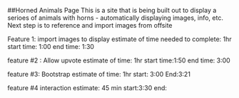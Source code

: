 


##Horned Animals Page
This is a site that is being built out to display a serioes of animals with horns - automatically displaying images, info, etc. Next step is to reference and import images from offsite

Feature 1: import images to display
estimate of time needed to complete: 1hr
start time: 1:00
end time: 1:30


feature #2 : Allow upvote
estimate of time: 1hr
start time:1:50
end time: 3:00

feature #3: Bootstrap
estimate of time: 1hr
start: 3:00
End:3:21

feature #4 interaction
estimate: 45 min
start:3:30
end:




